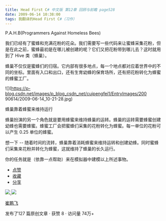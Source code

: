 ```yaml
---
title: Head First C# 中文版 第12章 回顾与前瞻 page528
date: 2009-06-14 10:38:00
tags: 我翻译的Head First C#（习作）
---
```

P.A.H.B(Programmers Against Homeless Bees)

  

我们已经有了蜜蜂和充满花粉的花朵。我们需要写一些代码来让蜜蜂采集花粉，但是在此之前，蜜蜂最初是在哪儿被创建的呢？它们又把花粉带到哪儿去？这时就用到了
Hive  类（蜂巢）。

  

蜂巢不仅仅是蜜蜂们的归宿。它内部有很多地点，每一个地点都对应着世界中的不同的坐标。里面有入口和出口，还有生育幼蜂的保育场所，还有把花粉转化为蜂蜜的蜂蜜工厂。

  

![](https://p-blog.csdn.net/images/p_blog_csdn_net/cuipengfei1/EntryImages/200
90614/2009-06-14_10-21-28.jpg)

蜂巢靠着蜂蜜来维持运行

  

蜂巢扮演的另一个角色就是要用蜂蜜来维持蜂巢的运转。蜂巢的运转需要蜂蜜创建幼蜂也需要蜂蜜。蜂蜜工厂会把蜜蜂们采集的花粉转化为蜂蜜。每一单位的花粉可以产生
0.25  单位的蜂蜜。

  

想一下  \--  随着时间的流转，蜂巢靠着消耗蜂蜜来维持运转和创建幼蜂。同时蜜蜂们采集来花粉并转化为蜂蜜，这就维持了蜂巢的长久运行。

  

你的任务就是（依靠一点帮助）来在模拟器中建模以上所述事物。

  

  * [ 点赞  ](javascript:;)
  * [ 收藏  ](javascript:;)
  * [ 分享 ](javascript:;)

[ ![](https://profile.csdnimg.cn/5/2/5/3_cuipengfei1)
![](https://g.csdnimg.cn/static/user-reg-year/1x/11.png)
](https://blog.csdn.net/cuipengfei1)

[ 崔鹏飞 ](https://blog.csdn.net/cuipengfei1)

发布了127 篇原创文章  ·  获赞 8  ·  访问量 74万+

